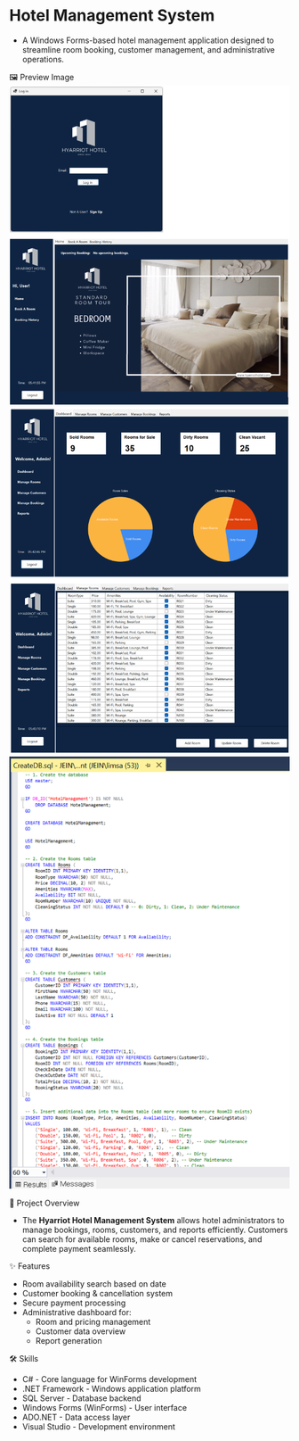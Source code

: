 # Hotel Management System 

- A Windows Forms-based hotel management application 
  designed to streamline room booking, customer management, and administrative operations.

🖼️ Preview Image
![User Screen](Preview/Image1.png)
![Booking Screen](Preview/Image2.png)
![Admin Dashboard](Preview/Image3.png)

📌 Project Overview
- The **Hyarriot Hotel Management System** allows hotel administrators to manage bookings, rooms, customers, 
  and reports efficiently. Customers can search for available rooms, make or cancel reservations, 
  and complete payment seamlessly.

✨ Features
- Room availability search based on date
- Customer booking & cancellation system
- Secure payment processing
- Administrative dashboard for:
  - Room and pricing management
  - Customer data overview
  - Report generation

🛠️ Skills
- C# - Core language for WinForms development  
- .NET Framework - Windows application platform  
- SQL Server - Database backend  
- Windows Forms (WinForms) - User interface  
- ADO.NET - Data access layer  
- Visual Studio - Development environment


